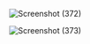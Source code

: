 ![Screenshot (372)](https://user-images.githubusercontent.com/63244079/82738221-b0aa0400-9d53-11ea-94fd-1bef5285040d.png)



![Screenshot (373)](https://user-images.githubusercontent.com/63244079/82738224-b1db3100-9d53-11ea-9101-a33a67cab431.png)
